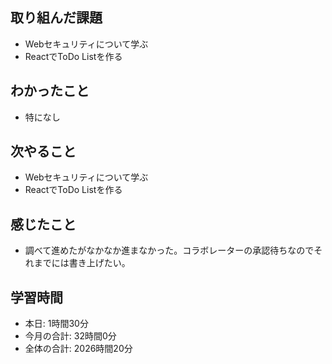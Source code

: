 ## 取り組んだ課題
- Webセキュリティについて学ぶ
- ReactでToDo Listを作る
## わかったこと
- 特になし
## 次やること
- Webセキュリティについて学ぶ
- ReactでToDo Listを作る
## 感じたこと
- 調べて進めたがなかなか進まなかった。コラボレーターの承認待ちなのでそれまでには書き上げたい。
## 学習時間
- 本日: 1時間30分
- 今月の合計: 32時間0分
- 全体の合計: 2026時間20分
